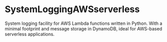 # SystemLoggingAWSserverless
System logging facility for AWS Lambda functions written in Python.  With a minimal footprint and message storage in DynamoDB, ideal for AWS-based serverless applications.
